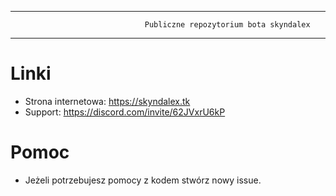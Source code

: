 ***********************************************************************************************************************************************************************************
                                  Publiczne repozytorium bota skyndalex
***********************************************************************************************************************************************************************************

# Linki

- Strona internetowa: https://skyndalex.tk
- Support: https://discord.com/invite/62JVxrU6kP

# Pomoc

- Jeżeli potrzebujesz pomocy z kodem stwórz nowy issue. 

